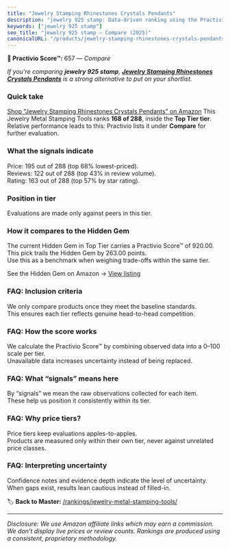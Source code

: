 ```yaml
---
title: "Jewelry Stamping Rhinestones Crystals Pendants"
description: "jewelry 925 stamp: Data-driven ranking using the Practivio Score™. Positioned by quality, value, demand, findability, momentum."
keywords: ["jewelry 925 stamp"]
seo_title: "jewelry 925 stamp — Compare (2025)"
canonicalURL: "/products/jewelry-stamping-rhinestones-crystals-pendants-B09P3QYPT9/"
---
```


**🛒 Practivio Score™:** 657 — _Compare_


*If you're comparing **jewelry 925 stamp**, **[Jewelry Stamping Rhinestones Crystals Pendants](https://www.amazon.com/dp/B09P3QYPT9?tag=practivio-20)** is a strong alternative to put on your shortlist.*
### Quick take
[Shop “Jewelry Stamping Rhinestones Crystals Pendants” on Amazon](https://www.amazon.com/dp/B09P3QYPT9?tag=practivio-20)
This Jewelry Metal Stamping Tools ranks **168 of 288**, inside the **Top Tier tier**.  
Relative performance leads to this: Practivio lists it under **Compare** for further evaluation.

### What the signals indicate
Price: 195 out of 288 (top 68% lowest-priced).  
Reviews: 122 out of 288 (top 43% in review volume).  
Rating: 163 out of 288 (top 57% by star rating).  

### Position in tier
Evaluations are made only against peers in this tier.

### How it compares to the Hidden Gem
The current Hidden Gem in Top Tier carries a Practivio Score™ of 920.00.  
This pick trails the Hidden Gem by 263.00 points.  
Use this as a benchmark when weighing trade-offs within the same tier.  

See the Hidden Gem on Amazon → [View listing](https://www.amazon.com/dp/B079Y5GDPY?tag=practivio-20)

### FAQ: Inclusion criteria
We only compare products once they meet the baseline standards.  
This ensures each tier reflects genuine head-to-head competition.

### FAQ: How the score works
We calculate the Practivio Score™ by combining observed data into a 0–100 scale per tier.  
Unavailable data increases uncertainty instead of being replaced.

### FAQ: What “signals” means here
By “signals” we mean the raw observations collected for each item.  
These help us position it consistently within its tier.

### FAQ: Why price tiers?
Price tiers keep evaluations apples-to-apples.  
Products are measured only within their own tier, never against unrelated price classes.

### FAQ: Interpreting uncertainty
Confidence notes and evidence depth indicate the level of uncertainty.  
When gaps exist, results lean cautious instead of filled-in.

<!-- Missing template for Compare/CompareWithinPriceClass -->


🏷️ **Back to Master:** [/rankings/jewelry-metal-stamping-tools/](/rankings/jewelry-metal-stamping-tools/)

---
_Disclosure: We use Amazon affiliate links which may earn a commission. We don’t display live prices or review counts. Rankings are produced using a consistent, proprietary methodology._
